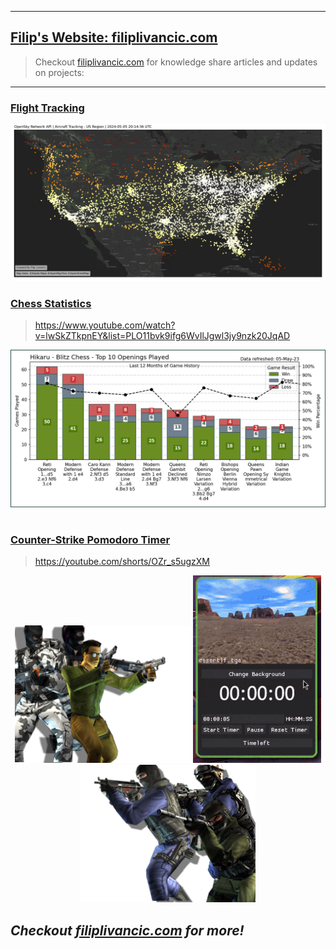 -----------------------------------------------------------------------------------------
## **[Filip's Website: filiplivancic.com](https://filiplivancic.com)**

> Checkout [filiplivancic.com](https://filiplivancic.com) for knowledge share articles and updates on projects:

-----------------------------------------------------------------------------------------

### [Flight Tracking](https://github.com/Filpill/flight_tracking)
 <p align = center>
 <img src="https://raw.githubusercontent.com/Filpill/flight_tracking/main/data/samples/scatter_kde_sample.jpg" alt="drawing" width="1000"/>
 </p>


### [Chess Statistics](https://github.com/Filpill/chess_analysis)
 > https://www.youtube.com/watch?v=lwSkZTkpnEY&list=PLO11bvk9ifg6WvIlJgwl3jy9nzk20JqAD

 <p align = center>
 <img src="https://github.com/Filpill/chess_analysis/blob/main/diagrams/analysis/top_openings.png" alt="drawing" width="1000"/>
 </p>

# 
### [Counter-Strike Pomodoro Timer](https://github.com/Filpill/hl-vox-timeleft)
> https://youtube.com/shorts/OZr_s5ugzXM

<p align="center">
  <img src="https://raw.githubusercontent.com/Filpill/hl-vox-timeleft/refs/heads/main/assets/img/model/t-squad.png" alt="T Squad" height="220"/>
  <img src="https://raw.githubusercontent.com/Filpill/hl-vox-timeleft/refs/heads/main/assets/gif/hl-timer1.gif" alt="HL Timer" height="300"/>
  <img src="https://raw.githubusercontent.com/Filpill/hl-vox-timeleft/refs/heads/main/assets/img/model/ct-squad.png" alt="CT Squad" height="220"/>
</p>                                                                                                                        


***Checkout [filiplivancic.com](https://filiplivancic.com) for more!***
-----------------------------------------------------------------------------------------
